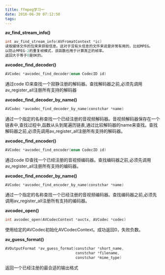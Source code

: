 ```yaml
---
title: ffmpeg学习一
date: 2016-06-30 07:12:50
tags:
---
```


**av_find_stream_info()**

```c
int av_find_stream_info(AVFromatContext *ic)
读取媒体文件的包来来获取信息。这对于没有头信息的文件来说是非常有用的，比如MPEG。
以防止MPEG-2的重复帧模式，该函数也用于计算真正的帧率。
返回大于等于0是OK的。
```

**avcodec_find_decoder()**

```c
AVCodec *avcodec_find_decoder(enum CodecID id)
```
通过code ID来查找一个寂静注册的解码器。查找解码器之前,必须先调用av_register_all注册所有支持的解码器

**avcodec_find_decoder_by_name()**

```c
AVCodec *avcodec_find_decoder_by_name(constchar *name)
```
通过一个指定的名称查找一个已经注册的音视频解码器。音视频解码器保存在一个链表中,查找过程中,函数从头到尾遍历链表,通过比较解码器的name来查找。查找解码器之前,必须先调用av_register_all注册所有支持的解码器。

**avcodec_find_encoder()**

```c
AVCodec *avcodec_find_encoder(enum CodecID id)
```
通过code ID查找一个已经注册的音视频编码器。查找编码器之前,必须先调用av_register_all注册所有支持的编码器。

**avcodec_find_encoder_by_name()**

```c
AVCodec *avcodec_find_encoder_by_name(constchar *name)
```
通过一个指定的名称查找一个已经注册的音视频编码器。查找编码器之前,必须先调用av_register_all注册所有支持的编码器。

**avcodec_open()**

```c
int avcodec_open(AVCodecContext *avctx, AVCodec *codec)
```
使用给定的AVCodec初始化AVCodecContext。成功返回0，失败负数。

**av_guess_format()**

```c
AVOutputFormat *av_guess_format(constchar *short_name,
                                constchar *filename,
                                constchar *mime_type)
```
返回一个已经注册的最合适的输出格式